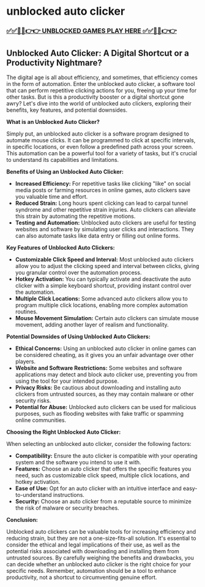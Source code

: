 # unblocked auto clicker

### [✅✅🔴🔴👉👉 UNBLOCKED GAMES PLAY HERE ✅✅🔴🔴👉👉](https://topstoryindia.com)

## Unblocked Auto Clicker: A Digital Shortcut or a Productivity Nightmare?

The digital age is all about efficiency, and sometimes, that efficiency comes in the form of automation. Enter the unblocked auto clicker, a software tool that can perform repetitive clicking actions for you, freeing up your time for other tasks. But is this a productivity booster or a digital shortcut gone awry? Let's dive into the world of unblocked auto clickers, exploring their benefits, key features, and potential downsides. 

**What is an Unblocked Auto Clicker?**

Simply put, an unblocked auto clicker is a software program designed to automate mouse clicks. It can be programmed to click at specific intervals, in specific locations, or even follow a predefined path across your screen. This automation can be a powerful tool for a variety of tasks, but it's crucial to understand its capabilities and limitations.

**Benefits of Using an Unblocked Auto Clicker:**

* **Increased Efficiency:** For repetitive tasks like clicking "like" on social media posts or farming resources in online games, auto clickers save you valuable time and effort. 
* **Reduced Strain:**  Long hours spent clicking can lead to carpal tunnel syndrome and other repetitive strain injuries. Auto clickers can alleviate this strain by automating the repetitive motions.
* **Testing and Automation:**  Unblocked auto clickers are useful for testing websites and software by simulating user clicks and interactions. They can also automate tasks like data entry or filling out online forms.

**Key Features of Unblocked Auto Clickers:**

* **Customizable Click Speed and Interval:** Most unblocked auto clickers allow you to adjust the clicking speed and interval between clicks, giving you granular control over the automation process.
* **Hotkey Activation:**  You can typically activate and deactivate the auto clicker with a simple keyboard shortcut, providing instant control over the automation.
* **Multiple Click Locations:**  Some advanced auto clickers allow you to program multiple click locations, enabling more complex automation routines.
* **Mouse Movement Simulation:** Certain auto clickers can simulate mouse movement, adding another layer of realism and functionality.

**Potential Downsides of Using Unblocked Auto Clickers:**

* **Ethical Concerns:** Using an unblocked auto clicker in online games can be considered cheating, as it gives you an unfair advantage over other players.
* **Website and Software Restrictions:** Some websites and software applications may detect and block auto clicker use, preventing you from using the tool for your intended purpose.
* **Privacy Risks:**  Be cautious about downloading and installing auto clickers from untrusted sources, as they may contain malware or other security risks.
* **Potential for Abuse:**  Unblocked auto clickers can be used for malicious purposes, such as flooding websites with fake traffic or spamming online communities.

**Choosing the Right Unblocked Auto Clicker:**

When selecting an unblocked auto clicker, consider the following factors:

* **Compatibility:** Ensure the auto clicker is compatible with your operating system and the software you intend to use it with.
* **Features:** Choose an auto clicker that offers the specific features you need, such as customizable click speed, multiple click locations, and hotkey activation.
* **Ease of Use:** Opt for an auto clicker with an intuitive interface and easy-to-understand instructions.
* **Security:** Choose an auto clicker from a reputable source to minimize the risk of malware or security breaches.

**Conclusion:**

Unblocked auto clickers can be valuable tools for increasing efficiency and reducing strain, but they are not a one-size-fits-all solution. It's essential to consider the ethical and legal implications of their use, as well as the potential risks associated with downloading and installing them from untrusted sources. By carefully weighing the benefits and drawbacks, you can decide whether an unblocked auto clicker is the right choice for your specific needs. Remember, automation should be a tool to enhance productivity, not a shortcut to circumventing genuine effort. 
